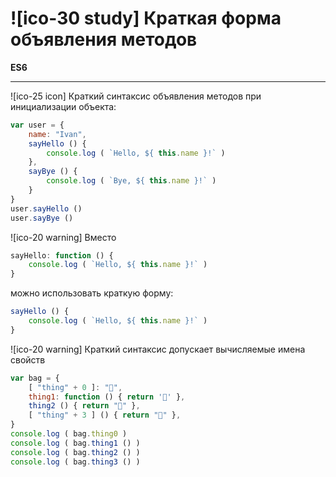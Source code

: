 # ![ico-30 study] Краткая форма объявления методов

**ES6**

______________________________________________________

![ico-25 icon] Краткий синтаксис объявления методов при инициализации объекта:

~~~js
var user = {
    name: "Ivan",
    sayHello () {
        console.log ( `Hello, ${ this.name }!` )
    },
    sayBye () {
        console.log ( `Bye, ${ this.name }!` )
    }
}
user.sayHello ()
user.sayBye ()
~~~

![ico-20 warning] Вместо 

~~~js
sayHello: function () {
    console.log ( `Hello, ${ this.name }!` )
}
~~~

можно использовать краткую форму: 

~~~js
sayHello () {
    console.log ( `Hello, ${ this.name }!` )
}
~~~

![ico-20 warning] Краткий синтаксис допускает вычисляемые имена свойств

~~~js
var bag = {
    [ "thing" + 0 ]: "👜",
    thing1: function () { return '🌹' },
    thing2 () { return "🌸" },
    [ "thing" + 3 ] () { return "🍄" },
}
console.log ( bag.thing0 )
console.log ( bag.thing1 () )
console.log ( bag.thing2 () )
console.log ( bag.thing3 () )
~~~